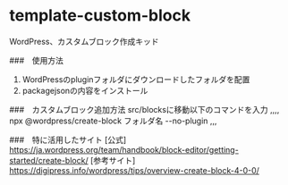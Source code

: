# template-custom-block
WordPress、カスタムブロック作成キッド

###　使用方法
1. WordPressのpluginフォルダにダウンロードしたフォルダを配置
2. packagejsonの内容をインストール

###　カスタムブロック追加方法
src/blocksに移動以下のコマンドを入力
,,,,
npx @wordpress/create-block フォルダ名 --no-plugin
,,,

###　特に活用したサイト
[公式]　https://ja.wordpress.org/team/handbook/block-editor/getting-started/create-block/
[参考サイト]　https://digipress.info/wordpress/tips/overview-create-block-4-0-0/
